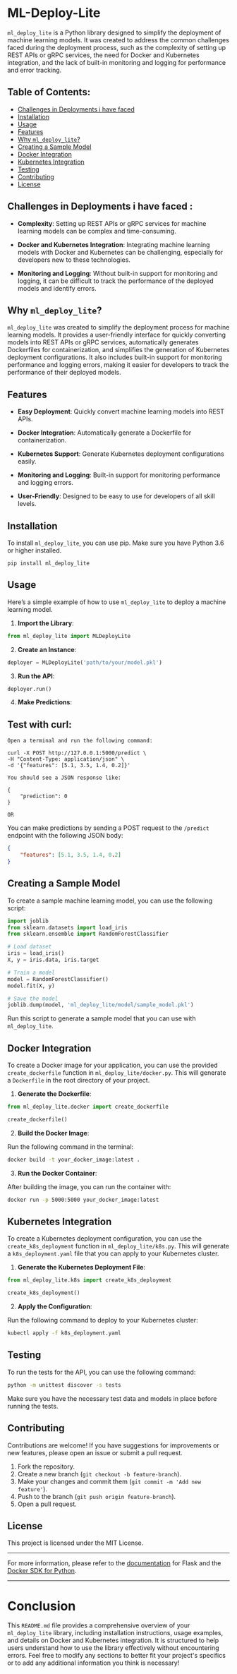 # ML-Deploy-Lite


`ml_deploy_lite` is a Python library designed to simplify the deployment of machine learning models. It was created to address the common challenges faced during the deployment process, such as the complexity of setting up REST APIs or gRPC services, the need for Docker and Kubernetes integration, and the lack of built-in monitoring and logging for performance and error tracking.


## Table of Contents:

- [Challenges in Deployments i have faced](#challenges-in-deployments-i-have-faced-)
- [Installation](#installation)
- [Usage](#usage)
- [Features](#features)
- [Why `ml_deploy_lite`?](#why-ml-deploy-lite)
- [Creating a Sample Model](#creating-a-sample-model)
- [Docker Integration](#docker-integration)
- [Kubernetes Integration](#kubernetes-integration)
- [Testing](#testing)
- [Contributing](#contributing)
- [License](#license)

## Challenges in Deployments i have faced :

- **Complexity**: Setting up REST APIs or gRPC services for machine learning models can be complex and time-consuming.

- **Docker and Kubernetes Integration**: Integrating machine learning models with Docker and Kubernetes can be challenging, especially for developers new to these technologies.

- **Monitoring and Logging**: Without built-in support for monitoring and logging, it can be difficult to track the performance of the deployed models and identify errors.

## Why `ml_deploy_lite`?

`ml_deploy_lite` was created to simplify the deployment process for machine learning models. It provides a user-friendly interface for quickly converting models into REST APIs or gRPC services, automatically generates Dockerfiles for containerization, and simplifies the generation of Kubernetes deployment configurations. It also includes built-in support for monitoring performance and logging errors, making it easier for developers to track the performance of their deployed models.

## Features

- **Easy Deployment**: Quickly convert machine learning models into REST APIs.

- **Docker Integration**: Automatically generate a Dockerfile for containerization.

- **Kubernetes Support**: Generate Kubernetes deployment configurations easily.

- **Monitoring and Logging**: Built-in support for monitoring performance and logging errors.

- **User-Friendly**: Designed to be easy to use for developers of all skill levels.

## Installation

To install `ml_deploy_lite`, you can use pip. Make sure you have Python 3.6 or higher installed.


```
pip install ml_deploy_lite

```

## Usage

Here’s a simple example of how to use `ml_deploy_lite` to deploy a machine learning model.

1. **Import the Library**:

```python
from ml_deploy_lite import MLDeployLite
```

2. **Create an Instance**:

```python
deployer = MLDeployLite('path/to/your/model.pkl')
```

3. **Run the API**:

```python
deployer.run()
```

4. **Make Predictions**:


## Test with curl: 

``Open a terminal and run the following command:``

```
curl -X POST http://127.0.0.1:5000/predict \
-H "Content-Type: application/json" \
-d '{"features": [5.1, 3.5, 1.4, 0.2]}'

```

``You should see a JSON response like:``

```
{
    "prediction": 0
}

```

`OR`


You can make predictions by sending a POST request to the `/predict` endpoint with the following JSON body:

```json
{
    "features": [5.1, 3.5, 1.4, 0.2]
}
```

## Creating a Sample Model

To create a sample machine learning model, you can use the following script:

```python
import joblib
from sklearn.datasets import load_iris
from sklearn.ensemble import RandomForestClassifier

# Load dataset
iris = load_iris()
X, y = iris.data, iris.target

# Train a model
model = RandomForestClassifier()
model.fit(X, y)

# Save the model
joblib.dump(model, 'ml_deploy_lite/model/sample_model.pkl')
```

Run this script to generate a sample model that you can use with `ml_deploy_lite`.

## Docker Integration

To create a Docker image for your application, you can use the provided `create_dockerfile` function in `ml_deploy_lite/docker.py`. This will generate a `Dockerfile` in the root directory of your project.

1. **Generate the Dockerfile**:

```python
from ml_deploy_lite.docker import create_dockerfile

create_dockerfile()
```

2. **Build the Docker Image**:

Run the following command in the terminal:

```bash
docker build -t your_docker_image:latest .
```

3. **Run the Docker Container**:

After building the image, you can run the container with:

```bash
docker run -p 5000:5000 your_docker_image:latest
```

## Kubernetes Integration

To create a Kubernetes deployment configuration, you can use the `create_k8s_deployment` function in `ml_deploy_lite/k8s.py`. This will generate a `k8s_deployment.yaml` file that you can apply to your Kubernetes cluster.

1. **Generate the Kubernetes Deployment File**:

```python
from ml_deploy_lite.k8s import create_k8s_deployment

create_k8s_deployment()
```

2. **Apply the Configuration**:

Run the following command to deploy to your Kubernetes cluster:

```bash
kubectl apply -f k8s_deployment.yaml
```

## Testing

To run the tests for the API, you can use the following command:

```bash
python -m unittest discover -s tests
```

Make sure you have the necessary test data and models in place before running the tests.

## Contributing

Contributions are welcome! If you have suggestions for improvements or new features, please open an issue or submit a pull request.

1. Fork the repository.
2. Create a new branch (`git checkout -b feature-branch`).
3. Make your changes and commit them (`git commit -m 'Add new feature'`).
4. Push to the branch (`git push origin feature-branch`).
5. Open a pull request.

## License

This project is licensed under the MIT License. 

---

For more information, please refer to the [documentation](https://flask.palletsprojects.com/) for Flask and the [Docker SDK for Python](https://docker-py.readthedocs.io/en/stable/).

---


# Conclusion

This `README.md` file provides a comprehensive overview of your `ml_deploy_lite` library, including installation instructions, usage examples, and details on Docker and Kubernetes integration. It is structured to help users understand how to use the library effectively without encountering errors. Feel free to modify any sections to better fit your project's specifics or to add any additional information you think is necessary!
 
